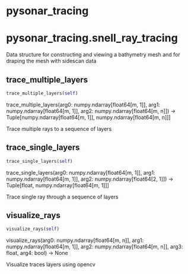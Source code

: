 # pysonar_tracing

# pysonar_tracing.snell_ray_tracing
Data structure for constructing and viewing a bathymetry mesh and for draping the mesh with sidescan data
## trace_multiple_layers
```python
trace_multiple_layers(self)
```
trace_multiple_layers(arg0: numpy.ndarray[float64[m, 1]], arg1: numpy.ndarray[float64[m, 1]], arg2: numpy.ndarray[float64[m, n]]) -> Tuple[numpy.ndarray[float64[m, 1]], numpy.ndarray[float64[m, n]]]

Trace multiple rays to a sequence of layers

## trace_single_layers
```python
trace_single_layers(self)
```
trace_single_layers(arg0: numpy.ndarray[float64[m, 1]], arg1: numpy.ndarray[float64[m, 1]], arg2: numpy.ndarray[float64[2, 1]]) -> Tuple[float, numpy.ndarray[float64[m, 1]]]

Trace single ray through a sequence of layers

## visualize_rays
```python
visualize_rays(self)
```
visualize_rays(arg0: numpy.ndarray[float64[m, n]], arg1: numpy.ndarray[float64[m, 1]], arg2: numpy.ndarray[float64[m, n]], arg3: float, arg4: bool) -> None

Visualize traces layers using opencv

